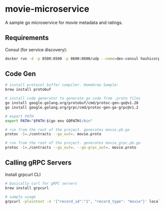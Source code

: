 # movie-microservice

A sample go microservice for movie metadata and ratings.

## Requirements

Consul (for service discovery):

```sh
docker run -d -p 8500:8500 -p 8600:8600/udp --name=dev-consul hashicorp/consul agent -server -ui -node=server-1 -bootstrap-expect=1 -client=0.0.0.0
```

## Code Gen

```sh
# install protocol buffer compiler. Homebrew Sample:
brew install protobuf

# install code generator to generate go code from .proto files
go install google.golang.org/protobuf/cmd/protoc-gen-go@v1.28
go install google.golang.org/grpc/cmd/protoc-gen-go-grpc@v1.2

# export PATH
export PATH="$PATH:$(go env GOPATH)/bin"

# run from the root of the project. generates movie.pb.go
protoc -I=./contracts --go_out=. movie.proto

# run from the root of the project. generates movie_grpc.pb.go
protoc -I=./contracts --go_out=. --go-grpc_out=. movie.proto
```

## Calling gRPC Servers

Install grpcurl CLI

```sh
# basically curl for gRPC servers
brew install grpcurl

# sample usage
grpcurl -plaintext -d '{"record_id":"1", "record_type": "movie"}' localhost:8082 RatingService/GetAggregatedRatings
```
